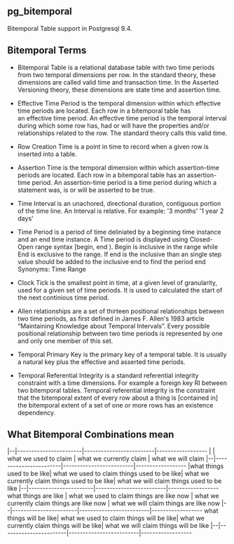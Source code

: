 
## pg_bitemporal

Bitemporal Table support in Postgresql 9.4.



## Bitemporal Terms

* Bitemporal Table is a relational database table with two time periods from
  two temporal dimensions per row. 
  In the standard theory, these dimensions are called valid time and 
  transaction time. In the Asserted Versioning theory, these dimensions are 
  state time and assertion time.

* Effective Time Period is the temporal dimension within which effective 
  time periods are located. Each row in a bitemporal table has  
  an effective time period. 
  An effective time period is the temporal interval during which 
  some row has, had or will have the properties and/or relationships
  related to the row.
  The standard theory calls this valid time.

* Row Creation Time is a point in time to record when a given row is inserted
  into a table. 

* Assertion Time is the temporal dimension within which assertion-time periods
  are located. 
  Each row in a bitemporal table has an assertion-time period. 
  An assertion-time period is a time period during which a statement 
  was, is or will be asserted to be true.

* Time Interval is an unachored, directional duration, contiguous 
  portion of the time line. An Interval is relative. 
  For example: '3 months' '1 year 2 days'

* Time Period is a period of time deliniated by a beginning time instance
  and an end time instance. A Time period is displayed using Closed-Open
  range syntax [begin, end ). Begin is inclusive in the range while End is
  exclusive to the range. If end is the inclusive than an single step value
  should be added to the inclusive end to find the period end 
  Synonyms: Time Range 

* Clock Tick is the smallest point in time, at a given level of granularity,
  used for a given set of time periods. It is used to calculated the start
  of the next continious time period.
  

* Allen relationships are a set of thirteen positional relationships between
  two time periods, as first defined in James F. Allen's 1983 article
  “Maintaining Knowledge about Temporal Intervals”. Every possible positional
  relationship between two time periods is represented by one and only one
  member of this set.


* Temporal Primary Key is the primary key of a temporal table. It is
  usually a natural key plus the effective and asserted time periods.


* Temporal Referential Integrity is a standard referential integrity 
  constraint with a time dimensions. For example a foreign key RI between
  two bitemporal tables.
  Temporal referential integrity is the constraint that the bitemporal 
  extent of every row about a thing is [contained in] the bitemporal 
  extent of a set of one or more rows has an existence dependency.




## What Bitemporal Combinations mean

|--|-----------------------|-------------------------|------------------
|  | what we used to claim | what we currently claim | what we will claim
|--|-----------------------|-------------------------|------------------
|what things used to be like| what we used to claim things used to be like| what we currently claim things used to be like| what we will claim things used to be like
|--|-----------------------|-------------------------|------------------
what things are like | what we used to claim things are like now | what we currently claim things are like now | what we will claim things are like now
|--|-----------------------|-------------------------|------------------
what things will be like| what we used to claim things will be like| what we currently claim things will be like| what we will claim things will be like 
|--|-----------------------|-------------------------|------------------


